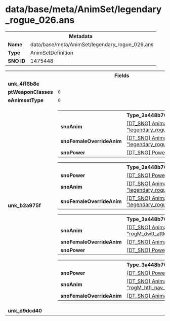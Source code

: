 <h1>data/base/meta/AnimSet/legendary_rogue_026.ans</h1><table><tr><th colspan="100%">Metadata</th></tr><tr><td><b>Name</b></td><td>data/base/meta/AnimSet/legendary_rogue_026.ans</td></tr><tr><td><b>Type</b></td><td>AnimSetDefinition</td></tr><tr><td><b>SNO ID</b></td><td>1475448</td></tr></table>

<table><tr><th colspan="100%">Fields</th></tr><tr><td><b>unk_4ff6b8e</b></td><td></td></tr><tr><td><b>ptWeaponClasses</b></td><td><code>0</code>
</td></tr><tr><td><b>eAnimsetType</b></td><td><code>0</code></td></tr><tr><td><b>unk_b2a975f</b></td><td><table><tr><th colspan="100%">Type_3a448b70</th></tr><tr><td><b>snoAnim</b></td><td><a href="..\Anim\legendary_rogue_026_shadowClone_outro.ani">[DT_SNO] Animation: "legendary_rogue_026_shadowClone_outro"</a></td></tr><tr><td><b>snoFemaleOverrideAnim</b></td><td><a href="..\Anim\legendary_rogue_026_shadowClone_outro.ani">[DT_SNO] Animation: "legendary_rogue_026_shadowClone_outro"</a></td></tr><tr><td><b>snoPower</b></td><td><a href="..\Power\Death.pow">[DT_SNO] Power: "Death"</a></td></tr></table>


<table><tr><th colspan="100%">Type_3a448b70</th></tr><tr><td><b>snoPower</b></td><td><a href="..\Power\AnimKey_Dead.pow">[DT_SNO] Power: "AnimKey_Dead"</a></td></tr><tr><td><b>snoAnim</b></td><td><a href="..\Anim\legendary_rogue_026_shadowClone_outro.ani">[DT_SNO] Animation: "legendary_rogue_026_shadowClone_outro"</a></td></tr><tr><td><b>snoFemaleOverrideAnim</b></td><td><a href="..\Anim\legendary_rogue_026_shadowClone_outro.ani">[DT_SNO] Animation: "legendary_rogue_026_shadowClone_outro"</a></td></tr></table>


<table><tr><th colspan="100%">Type_3a448b70</th></tr><tr><td><b>snoAnim</b></td><td><a href="..\Anim\rogM_dwtt_attk_dash.ani">[DT_SNO] Animation: "rogM_dwtt_attk_dash"</a></td></tr><tr><td><b>snoFemaleOverrideAnim</b></td><td><a href="..\Anim\rogF_dwtt_attk_dash.ani">[DT_SNO] Animation: "rogF_dwtt_attk_dash"</a></td></tr><tr><td><b>snoPower</b></td><td><a href="..\Power\Rogue_Dash.pow">[DT_SNO] Power: "Rogue_Dash"</a></td></tr></table>


<table><tr><th colspan="100%">Type_3a448b70</th></tr><tr><td><b>snoPower</b></td><td><a href="..\Power\AnimKey_Neutral.pow">[DT_SNO] Power: "AnimKey_Neutral"</a></td></tr><tr><td><b>snoAnim</b></td><td><a href="..\Anim\rogM_hth_nav_idle_HipFix.ani">[DT_SNO] Animation: "rogM_hth_nav_idle_HipFix"</a></td></tr><tr><td><b>snoFemaleOverrideAnim</b></td><td><a href="..\Anim\rogF_hth_nav_idle.ani">[DT_SNO] Animation: "rogF_hth_nav_idle"</a></td></tr></table>


</td></tr><tr><td><b>unk_d9dcd40</b></td><td></td></tr></table>


